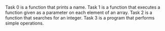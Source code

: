 Task 0 is a function that prints a name.
Task 1 is a function that executes a function given as a parameter on each element of an array.
Task 2 is a function that searches for an integer.
Task 3 is a program that performs simple operations.
